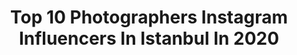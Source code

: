 ---
title: Top 10 Photographers Instagram Influencers In Istanbul In 2020
description: >-
  Find top photographers Instagram influencers in Istanbul in 2020. Most popular hashtags: #istanbul #turkey #sunset #streetphotography.
platform: Instagram
profiles:
  - username: "ugurdemir"
    fullname: >-
      Ugur Demir
    location: "Turkey"
    followers: 58983
    engagement: 460
    commentsToLikes: 0.021267
    id: ck139uhyxn6cj0i19r349dcfa
    verified: false
    hashtags: "#evdekal"
  - username: "aozturk.photo"
    fullname: >-
      Photographer. Istanbul,Turkey.
    location: "Turkey"
    followers: 8847
    engagement: 528
    commentsToLikes: 0.056256
    id: ck5hp6tq8quoc0i11wfexq2r2
    verified: false
    hashtags: ""
  - username: "danisaadatiphoto"
    fullname: >-
      Young God Images
    location: "Turkey"
    followers: 29756
    engagement: 292
    commentsToLikes: 0.053058
    id: ck135nuhi2c580i19v2kl9ojn
    verified: false
    hashtags: "#couplephotography, #styleblogger, #coupleshoot, #streetwear"
  - username: "yelizgazanferphotography"
    fullname: >-
      Yeliz Gazanfer
    location: "Turkey"
    followers: 5201
    engagement: 856
    commentsToLikes: 0.240492
    id: ck8t1xgw4xfko0j78vnptcecx
    verified: false
    hashtags: "#kutupayilaribozulma, #silhouette, #sublimestreet, #womenstreetphotographers"
  - username: "ahmetshhn"
    fullname: >-
      Ahmet Şahin
    location: "Turkey"
    followers: 16917
    engagement: 983
    commentsToLikes: 0.023657
    id: ck0txqqnpk6pd0i19erzr1yto
    verified: false
    hashtags: "#canon, #emin, #catsofinstagram, #beylerbeyi"
  - username: "mehmetshhn"
    fullname: >-
      Mehmet Ali Şahin
    location: "Turkey"
    followers: 57861
    engagement: 643
    commentsToLikes: 0.028138
    id: ck0txqqprk6qm0i19k6qsw3b6
    verified: false
    hashtags: "#istanbul, #sultanahmet, #evdekal, #stayhome"
  - username: "olayseven"
    fullname: >-
      Olay Seven
    location: "Turkey"
    followers: 304969
    engagement: 152
    commentsToLikes: 0.026024
    id: ck0uadqvnc2060i191j8okuhx
    verified: false
    hashtags: "#lake, #istanbul, #hellofrom, #galata"
  - username: "emrephoto1907"
    fullname: >-
      Emre
    location: "Turkey"
    followers: 9556
    engagement: 2307
    commentsToLikes: 0.123648
    id: ck6txpvz8z6os0j71p46l8jcj
    verified: false
    hashtags: "#bumerangphoto, #kids, #natgeo, #8marchwomensday"
  - username: "picsbylevo"
    fullname: >-
      Pictures By Levo
    location: "Turkey"
    followers: 2167
    engagement: 5115
    commentsToLikes: 0.232767
    id: ck0w2zy1iqxxr0i19jkwnl7qw
    verified: false
    hashtags: "#igkids, #fotografemekcileri, #streetlife, #sunsetlovers"
  - username: "ssemafarmasi"
    fullname: >-
      FarmasiDenizli
    location: "Turkey"
    followers: 5393
    engagement: 686
    commentsToLikes: 0.306845
    id: ck8t9f1hhnul90j78ikxi3tbh
    verified: false
    hashtags: "#bloggerkesiftagi, #makeuptutorial, #makeuptricks, #cosmetics"
---
